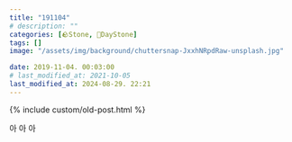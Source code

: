 ```yaml
---
title: "191104"
# description: ""
categories: [🪨Stone, 🌱DayStone]
tags: []
image: "/assets/img/background/chuttersnap-JxxhNRpdRaw-unsplash.jpg"

date: 2019-11-04. 00:03:00
# last_modified_at: 2021-10-05
last_modified_at: 2024-08-29. 22:21
---
```


{% include custom/old-post.html %}

아 아 아  
